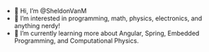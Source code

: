 - 👋 Hi, I’m @SheldonVanM
- 👀 I’m interested in programming, math, physics, electronics, and anything nerdy!
- 🌱 I’m currently learning more about Angular, Spring, Embedded Programming, and Computational Physics.

<!---
SheldonVanM/SheldonVanM is a ✨ special ✨ repository because its `README.md` (this file) appears on your GitHub profile.
You can click the Preview link to take a look at your changes.
--->
